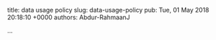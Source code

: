 title: data usage policy
slug: data-usage-policy
pub: Tue, 01 May 2018 20:18:10 +0000
authors: Abdur-RahmaanJ

...